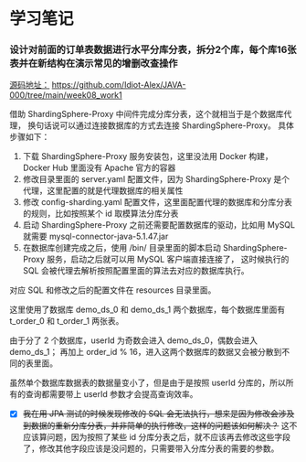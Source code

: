 # 学习笔记

### 设计对前面的订单表数据进行水平分库分表，拆分2个库，每个库16张表并在新结构在演示常见的增删改查操作

[源码地址：](https://github.com/Idiot-Alex/JAVA-000/tree/main/week08_work1) https://github.com/Idiot-Alex/JAVA-000/tree/main/week08_work1

借助 ShardingSphere-Proxy 中间件完成分库分表，这个就相当于是个数据库代理，
换句话说可以通过连接数据库的方式去连接 ShardingSphere-Proxy。
具体步骤如下：
1. 下载 ShardingSphere-Proxy 服务安装包，这里没法用 Docker 构建，Docker Hub 里面没有 Apache 官方的容器
2. 修改目录里面的 server.yaml 配置文件，因为 ShardingSphere-Proxy 是个代理，这里配置的就是代理数据库的相关属性
3. 修改 config-sharding.yaml 配置文件，这里面配置代理的数据库和分库分表的规则，比如按照某个 id 取模算法分库分表
4. 启动 ShardingSphere-Proxy 之前还需要配置数据库的驱动，比如用 MySQL 就需要 mysql-connector-java-5.1.47.jar
5. 在数据库创建完成之后，使用 /bin/ 目录里面的脚本启动 ShardingSphere-Proxy 服务，启动之后就可以用 MySQL 客户端直接连接了，
这时候执行的 SQL 会被代理去解析按照配置里面的算法去对应的数据库执行。

对应 SQL 和修改之后的配置文件在 resources 目录里面。

这里使用了数据库 demo_ds_0 和 demo_ds_1 两个数据库，每个数据库里面有 t_order_0 和 t_order_1 两张表。

由于分了 2 个数据库，userId 为奇数会进入 demo_ds_0，偶数会进入 demo_ds_1；
再加上 order_id % 16，进入这两个数据库的数据又会被分散到不同的表里面。

虽然单个数据库数据表的数据量变小了，但是由于是按照 userId 分库的，所以所有的查询都需要带上 userId 参数才会提高查询效率。

- [x] ~~我在用 JPA 测试的时候发现修改的 SQL 会无法执行，想来是因为修改会涉及到数据的重新分库分表，并非简单的执行修改，这样的问题该如何解决？~~
这不应该算问题，因为按照了某些 id 分库分表之后，就不应该再去修改这些字段了，修改其他字段应该是没问题的，只需要带入分库分表的需要的参数。
